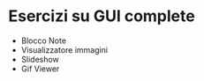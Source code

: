 # Esercizi su GUI complete

-   Blocco Note
-   Visualizzatore immagini
-   Slideshow
-   Gif Viewer
